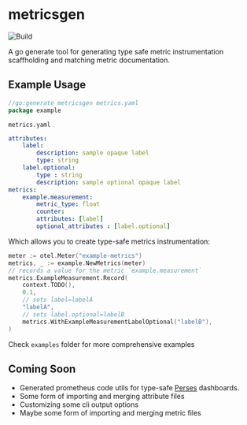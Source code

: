 # metricsgen

![Build](https://github.com/alexandreLamarre/metricsgen/actions/workflows/ci.yaml/badge.svg)

A go generate tool for generating type safe metric instrumentation scaffholding and matching metric documentation.

## Example Usage

```go
//go:generate metricsgen metrics.yaml
package example
```

`metrics.yaml`
```yaml
attributes:
    label:
        description: sample opaque label
        type: string
    label.optional:
        type : string
        description: sample optional opaque label
metrics:
    example.measurement:
        metric_type: float
        counter:
        attributes: [label]
        optional_attributes : [label.optional]
```

Which allows you to create type-safe metrics instrumentation:

```go
meter := otel.Meter("example-metrics")
metrics, _ := example.NewMetrics(meter)
// records a value for the metric `example.measurement`
metrics.ExampleMeasurement.Record(
    context.TODO(), 
    0.1, 
    // sets label=labelA
    "labelA",
    // sets label.optional=labelB
    metrics.WithExampleMeasurementLabelOptional("labelB"),
)
```

Check `examples` folder for more comprehensive examples

## Coming Soon

- Generated prometheus code utils for type-safe [Perses](https://perses.dev/) dashboards.
- Some form of importing and merging attribute files
- Customizing some cli output options
- Maybe some form of importing and merging metric files
